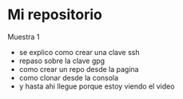 # Mi repositorio
Muestra 1
- se explico como crear una clave ssh
- repaso sobre la clave gpg
- como crear un repo desde la pagina
- como clonar desde la consola
- y hasta ahi llegue porque estoy viendo el video